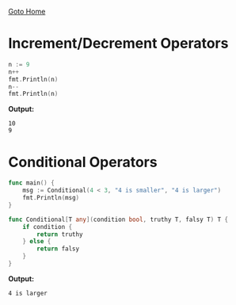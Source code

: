 [Goto Home](../README.md)

# Increment/Decrement Operators

```go
n := 9
n++
fmt.Println(n)
n--
fmt.Println(n)
```

**Output:**

```
10
9
```

# Conditional Operators

```go
func main() {
	msg := Conditional(4 < 3, "4 is smaller", "4 is larger")
	fmt.Println(msg)
}

func Conditional[T any](condition bool, truthy T, falsy T) T {
	if condition {
		return truthy
	} else {
		return falsy
	}
}
```

**Output:**

```
4 is larger
```
